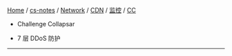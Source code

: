 [Home](https://mengxianbin.github.io) /
[cs-notes](https://mengxianbin.github.io/cs-notes/site) /
[Network](https://mengxianbin.github.io/cs-notes/site/Network) /
[CDN](https://mengxianbin.github.io/cs-notes/site/Network/CDN) /
[监控](https://mengxianbin.github.io/cs-notes/site/Network/CDN/%E7%9B%91%E6%8E%A7) /
[CC](https://mengxianbin.github.io/cs-notes/site/Network/CDN/%E7%9B%91%E6%8E%A7/CC)

* Challenge Collapsar

* 7 层 DDoS 防护

---


